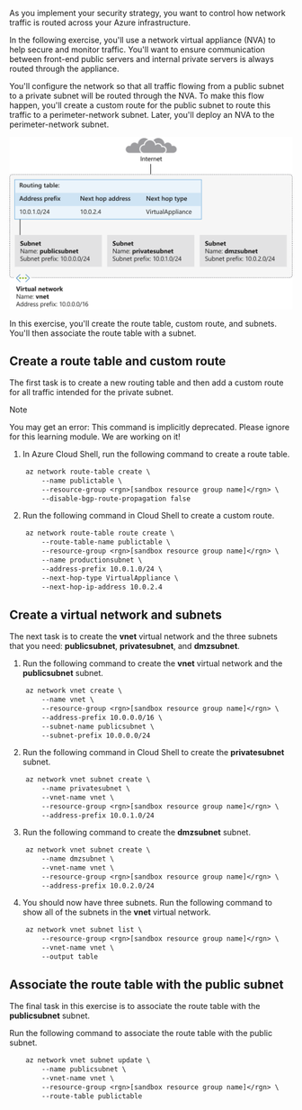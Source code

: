 As you implement your security strategy, you want to control how network traffic is routed across your Azure infrastructure.

In the following exercise, you'll use a network virtual appliance (NVA) to help secure and monitor traffic. You'll want to ensure communication between front-end public servers and internal private servers is always routed through the appliance.

You'll configure the network so that all traffic flowing from a public subnet to a private subnet will be routed through the NVA. To make this flow happen, you'll create a custom route for the public subnet to route this traffic to a perimeter-network subnet. Later, you'll deploy an NVA to the perimeter-network subnet.

![Virtual network, subnets, and route table](../media/3-virtual-network-subnets-route-table.svg)

In this exercise, you'll create the route table, custom route, and subnets. You'll then associate the route table with a subnet.

## Create a route table and custom route

The first task is to create a new routing table and then add a custom route for all traffic intended for the private subnet.

> [!NOTE] 
>  You may get an error: This command is implicitly deprecated. Please ignore for this learning module. We are working on it!

1. In Azure Cloud Shell, run the following command to create a route table.

```azurecli
    az network route-table create \
        --name publictable \
        --resource-group <rgn>[sandbox resource group name]</rgn> \
        --disable-bgp-route-propagation false
```

2. Run the following command in Cloud Shell to create a custom route.

```azurecli
    az network route-table route create \
        --route-table-name publictable \
        --resource-group <rgn>[sandbox resource group name]</rgn> \
        --name productionsubnet \
        --address-prefix 10.0.1.0/24 \
        --next-hop-type VirtualAppliance \
        --next-hop-ip-address 10.0.2.4
```

## Create a virtual network and subnets

The next task is to create the **vnet** virtual network and the three subnets that you need: **publicsubnet**, **privatesubnet**, and **dmzsubnet**.

1. Run the following command to create the **vnet** virtual network and the **publicsubnet** subnet.

```azurecli
    az network vnet create \
        --name vnet \
        --resource-group <rgn>[sandbox resource group name]</rgn> \
        --address-prefix 10.0.0.0/16 \
        --subnet-name publicsubnet \
        --subnet-prefix 10.0.0.0/24
```

2. Run the following command in Cloud Shell to create the **privatesubnet** subnet.

```azurecli
    az network vnet subnet create \
        --name privatesubnet \
        --vnet-name vnet \
        --resource-group <rgn>[sandbox resource group name]</rgn> \
        --address-prefix 10.0.1.0/24
```

3. Run the following command to create the **dmzsubnet** subnet.

```azurecli
    az network vnet subnet create \
        --name dmzsubnet \
        --vnet-name vnet \
        --resource-group <rgn>[sandbox resource group name]</rgn> \
        --address-prefix 10.0.2.0/24
```

4. You should now have three subnets. Run the following command to show all of the subnets in the **vnet** virtual network.

```azurecli
    az network vnet subnet list \
        --resource-group <rgn>[sandbox resource group name]</rgn> \
        --vnet-name vnet \
        --output table
```

## Associate the route table with the public subnet

The final task in this exercise is to associate the route table with the **publicsubnet** subnet.

Run the following command to associate the route table with the public subnet.

```azurecli
    az network vnet subnet update \
        --name publicsubnet \
        --vnet-name vnet \
        --resource-group <rgn>[sandbox resource group name]</rgn> \
        --route-table publictable
```
